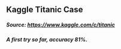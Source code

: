 ## Kaggle Titanic Case
##### Source: https://www.kaggle.com/c/titanic

##### A first try so far, accuracy 81%. 
